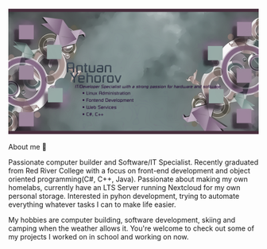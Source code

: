 ![My Banner](https://github.com/ayehorov/ayehorov/blob/main/GitHub%20Banner.png?raw=true)

About me 👋

Passionate computer builder and Software/IT Specialist. Recently graduated from Red River College with 
a focus on front-end development and object oriented programming(C#, C++, Java). Passionate about making my own homelabs, 
currently have an LTS Server running Nextcloud for my own personal storage. Interested in pyhon development, trying
to automate everything whatever tasks I can to make life easier. 

My hobbies are computer building, software development, skiing and camping when the weather allows it. You're welcome to check out some
of my projects I worked on in school and working on now. 
<!---
ayehorov/ayehorov is a ✨ special ✨ repository because its `README.md` (this file) appears on your GitHub profile.
You can click the Preview link to take a look at your changes.
--->
